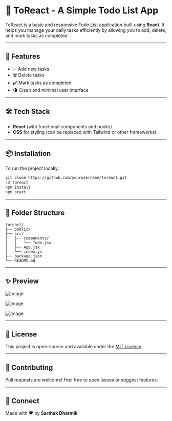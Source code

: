# 📝 ToReact - A Simple Todo List App

ToReact is a basic and responsive Todo List application built using **React**. It helps you manage your daily tasks efficiently by allowing you to add, delete, and mark tasks as completed.

---

## 🚀 Features

- ✅ Add new tasks
- 🗑️ Delete tasks
- ✔️ Mark tasks as completed
- 🌗 Clean and minimal user interface

---

## 🛠️ Tech Stack

- **React** (with functional components and hooks)
- **CSS** for styling (can be replaced with Tailwind or other frameworks)

---

## 📦 Installation

To run the project locally:

```bash
git clone https://github.com/yourusername/toreact.git
cd toreact
npm install
npm start
```

---

## 📁 Folder Structure

```
toreact/
├── public/
├── src/
│   ├── components/
│   │   └── Todo.jsx
│   ├── App.jsx
│   └── index.js
├── package.json
└── README.md
```

---

## ✨ Preview

![Image](https://github.com/user-attachments/assets/27a6e840-73c7-4364-9e0b-441d433174fe)

![Image](https://github.com/user-attachments/assets/e848a815-10a7-4b41-9420-bda18fa7b796)

![Image](https://github.com/user-attachments/assets/4fb5f439-0d33-410e-a921-c10596cae0d0)

---

## 📄 License

This project is open-source and available under the [MIT License](LICENSE).

---

## 🙌 Contributing

Pull requests are welcome! Feel free to open issues or suggest features.

---

## 🔗 Connect

Made with ❤️ by **Sarthak Dharmik**
